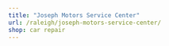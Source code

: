 ```yaml
---
title: "Joseph Motors Service Center"
url: /raleigh/joseph-motors-service-center/
shop: car repair
---
```

